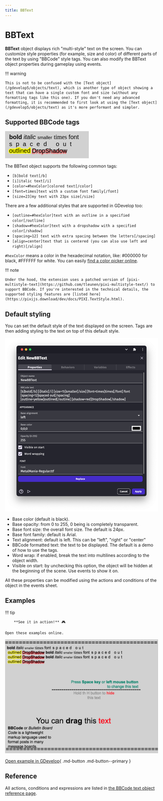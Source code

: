 ```yaml
---
title: BBText
---
```

# BBText

**BBText** object displays rich "multi-style" text on the screen. You can customize style properties (for example, size and color) of different parts of the text by using "BBCode" style tags. You can also modify the BBText object properties during gameplay using events.

!!! warning

    This is not to be confused with the [Text object](/gdevelop5/objects/text), which is another type of object showing a text that can have a single custom font and size (without any formatting tags like this one). If you don't need any advanced formatting, it is recommended to first look at using the [Text object](/gdevelop5/objects/text) as it's more performant and simpler.

## Supported BBCode tags

![](stylestag.png)

The BBText object supports the following common tags:

* `[b]bold text[/b]`
* `[i]italic text[/i]`
* `[color=#hexColor]colored text[/color]`
* `[font=times]text with a custom font family[/font]`
* `[size=23]my text with 23px size[/size]`

There are a few additional styles that are supported in GDevelop too:

* `[outline=#hexColor]text with an outline in a specified color[/outline]`
* `[shadow=#hexColor]text with a dropshadow with a specified color[/shadow]`
* `[spacing=12] text with extra spacing between the letters[/spacing]`
* `[align=center]text that is centered (you can also use left and right)[/align]`

`#hexColor` means a color in the hexadecimal notation, like: #000000 for black, #FFFFFF for white. You can easily [find a color picker online](https://htmlcolorcodes.com/).

!!! note

    Under the hood, the extension uses a patched version of [pixi-multistyle-text](https://github.com/tleunen/pixi-multistyle-text/) to support BBCode. If you're interested in the technical details, the supported styling features are [listed here](https://pixijs.download/dev/docs/PIXI.TextStyle.html).

## Default styling

You can set the default style of the text displayed on the screen. Tags are then adding styling to the text on top of this default style.

![](pasted/20230304-163249.png)

* Base color (default is black).
* Base opacity: from 0 to 255, 0 being is completely transparent.
* Base font size: the overall font size. The default is 24px.
* Base font family: default is Arial.
* Text alignment: default is left. This can be "left", "right" or "center"
* BBCode formatted text: the text to be displayed. The default is a demo of how to use the tags.
* Word wrap: if enabled, break the text into multilines according to the object width.
* Visible on start: by unchecking this option, the object will be hidden at the beginning of the scene. Use events to show it on.

All these properties can be modified using the actions and conditions of the object in the events sheet.

## Examples

!!! tip

        **See it in action!** 🎮

    Open these examples online.

[![](bbtext-example.jpg)](https://editor.gdevelop.io/?project=example://bbtext-object-demo)

[Open example in GDevelop](https://editor.gdevelop.io/?project=example://bbtext-object-demo){ .md-button .md-button--primary }

## Reference

All actions, conditions and expressions are listed in [the BBCode text object reference page](/gdevelop5/all-features/bbtext/reference/).
